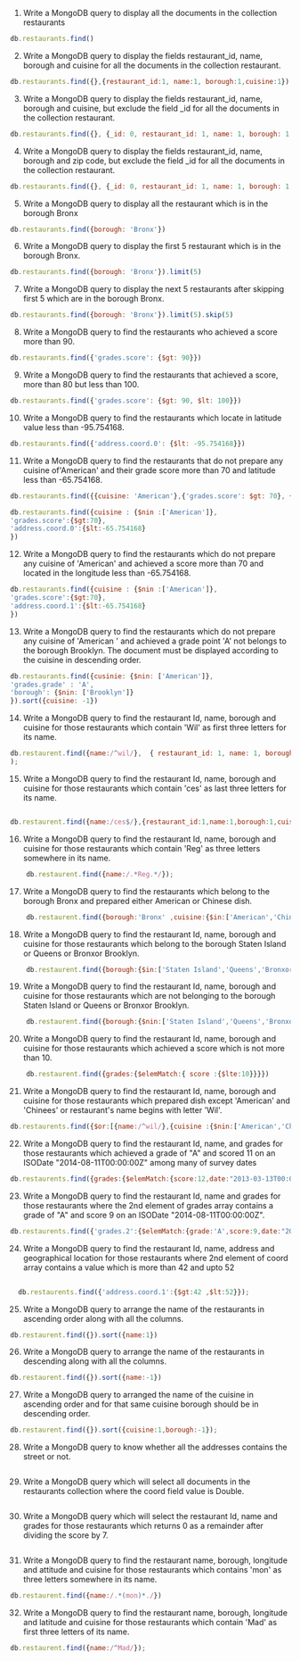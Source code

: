 1. Write a MongoDB query to display all the documents in the collection restaurants
 ```js
 db.restaurants.find()
 ```


2. Write a MongoDB query to display the fields restaurant_id, name, borough and cuisine for all the documents in the collection restaurant.

```js
db.restaurants.find({},{restaurant_id:1, name:1, borough:1,cuisine:1})
```

3. Write a MongoDB query to display the fields restaurant_id, name, borough and cuisine, but exclude the field _id for all the documents in the collection restaurant.
```js
db.restaurants.find({}, {_id: 0, restaurant_id: 1, name: 1, borough: 1, cuisine: 1})
```
4. Write a MongoDB query to display the fields restaurant_id, name, borough and zip code, but exclude the field _id for all the documents in the collection restaurant.
```js
db.restaurants.find({}, {_id: 0, restaurant_id: 1, name: 1, borough: 1, cuisine: 1, 'address.zipcode': 1})
```
5. Write a MongoDB query to display all the restaurant which is in the borough Bronx
```js
db.restaurants.find({borough: 'Bronx'})
```
6. Write a MongoDB query to display the first 5 restaurant which is in the borough Bronx.
```js
db.restaurants.find({borough: 'Bronx'}).limit(5)
```
7. Write a MongoDB query to display the next 5 restaurants after skipping first 5 which are in the borough Bronx.
```js
db.restaurants.find({borough: 'Bronx'}).limit(5).skip(5)
```
8. Write a MongoDB query to find the restaurants who achieved a score more than 90.
```js
db.restaurants.find({'grades.score': {$gt: 90}})
```
9. Write a MongoDB query to find the restaurants that achieved a score, more than 80 but less than 100.
```js
db.restaurants.find({'grades.score': {$gt: 90, $lt: 100}})
```
10. Write a MongoDB query to find the restaurants which locate in latitude value less than -95.754168.
```js
db.restaurants.find({'address.coord.0': {$lt: -95.754168}})
```

11. Write a MongoDB query to find the restaurants that do not prepare any cuisine of'American' and their grade score more than 70 and latitude less than -65.754168.
```js
db.restaurants.find({{cuisine: 'American'},{'grades.score': $gt: 70}, {'address.coord.0': {$lt:-65.754168}}})

db.restaurants.find({cuisine : {$nin :['American']},
'grades.score':{$gt:70},
'address.coord.0':{$lt:-65.754168}
})
```
12. Write a MongoDB query to find the restaurants which do not prepare any cuisine of
'American' and achieved a score more than 70 and located in the longitude less than -65.754168.

```js
db.restaurants.find({cuisine : {$nin :['American']},
'grades.score':{$gt:70},
'address.coord.1':{$lt:-65.754168}
})
```

13. Write a MongoDB query to find the restaurants which do not prepare any cuisine of 'American ' and achieved a grade point 'A' not belongs to the borough Brooklyn. The document must be displayed according to the cuisine in descending order.
```js
db.restaurants.find({cusinie: {$nin: ['American']}, 
'grades.grade' : 'A',
'borough': {$nin: ['Brooklyn']}
}).sort({cuisine: -1})


```
14. Write a MongoDB query to find the restaurant Id, name, borough and cuisine for those restaurants which contain 'Wil' as first three letters for its name.

```js
db.restaurent.find({name:/^wil/},  { restaurant_id: 1, name: 1, borough: 1, cuisine: 1, _id: 0 }
);
```


15. Write a MongoDB query to find the restaurant Id, name, borough and cuisine for those
restaurants which contain 'ces' as last three letters for its name.
```js

db.restaurent.find({name:/ces$/},{restaurant_id:1,name:1,borough:1,cuisine:1});


```


16. Write a MongoDB query to find the restaurant Id, name, borough and cuisine for those
restaurants which contain 'Reg' as three letters somewhere in its name.
```js
    db.restaurent.find({name:/.*Reg.*/});

```


17. Write a MongoDB query to find the restaurants which belong to the borough Bronx and
prepared either American or Chinese dish.
```js
    db.restaurent.find({borough:'Bronx' ,cuisine:{$in:['American','Chinese']}});

```

18. Write a MongoDB query to find the restaurant Id, name, borough and cuisine for those
restaurants which belong to the borough Staten Island or Queens or Bronxor Brooklyn.

```js
    db.restaurent.find({borough:{$in:['Staten Island','Queens','Bronxor Brooklyn']}});
```

19. Write a MongoDB query to find the restaurant Id, name, borough and cuisine for those
restaurants which are not belonging to the borough Staten Island or Queens or Bronxor
Brooklyn.

```js
    db.restaurent.find({borough:{$nin:['Staten Island','Queens','Bronxor Brooklyn']}});
```



20. Write a MongoDB query to find the restaurant Id, name, borough and cuisine for those restaurants which achieved a score which is not more than 10.

```js
    db.restaurent.find({grades:{$elemMatch:{ score :{$lte:10}}}})
```





21. Write a MongoDB query to find the restaurant Id, name, borough and cuisine for those
restaurants which prepared dish except 'American' and 'Chinees' or restaurant's name begins
with letter 'Wil'.
```js
db.restaurents.find({$or:[{name:/^wil/},{cuisine :{$nin:['American','Chinese']}}]});
```



22. Write a MongoDB query to find the restaurant Id, name, and grades for those restaurants
which achieved a grade of "A" and scored 11 on an ISODate "2014-08-11T00:00:00Z"
among many of survey dates

```js
db.restaurents.find({grades:{$elemMatch:{score:12,date:"2013-03-13T00:00:00000Z"}}});

```

23. Write a MongoDB query to find the restaurant Id, name and grades for those restaurants
where the 2nd element of grades array contains a grade of "A" and score 9 on an ISODate "2014-08-11T00:00:00Z".

```js
db.restaurents.find({'grades.2':{$elemMatch:{grade:'A',score:9,date:"2014-08-11T00:00:00Z"}}});

```


24. Write a MongoDB query to find the restaurant Id, name, address and geographical
location for those restaurants where 2nd element of coord array contains a value which is
more than 42 and upto 52
  ```js
   
    db.restaurents.find({'address.coord.1':{$gt:42 ,$lt:52}});
```


25. Write a MongoDB query to arrange the name of the restaurants in ascending order along
with all the columns.
```js
db.restaurent.find({}).sort({name:1})
```

26. Write a MongoDB query to arrange the name of the restaurants in descending along with
all the columns.
```js
db.restaurent.find({}).sort({name:-1})
```
27. Write a MongoDB query to arranged the name of the cuisine in ascending order and for
that same cuisine borough should be in descending order.
```js
db.restaurent.find({}).sort({cuisine:1,borough:-1});
```
28. Write a MongoDB query to know whether all the addresses contains the street or not.

```js
```


29. Write a MongoDB query which will select all documents in the restaurants collection
where the coord field value is Double.

```js

```

30. Write a MongoDB query which will select the restaurant Id, name and grades for those
restaurants which returns 0 as a remainder after dividing the score by 7.

```js

```

31. Write a MongoDB query to find the restaurant name, borough, longitude and attitude and
cuisine for those restaurants which contains 'mon' as three letters somewhere in its name.

```js
db.restaurent.find({name:/.*(mon)*./})
```


32. Write a MongoDB query to find the restaurant name, borough, longitude and latitude and
cuisine for those restaurants which contain 'Mad' as first three letters of its name.
```js
db.restaurent.find({name:/^Mad/});

```
